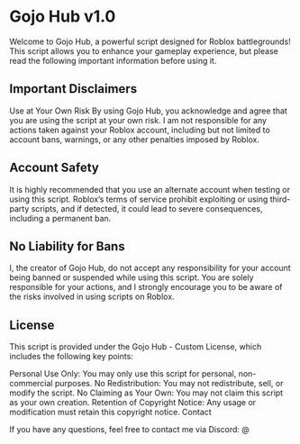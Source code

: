 # Gojo Hub v1.0

Welcome to Gojo Hub, a powerful script designed for Roblox battlegrounds! This script allows you to enhance your gameplay experience, but please read the following important information before using it.

## Important Disclaimers
Use at Your Own Risk
By using Gojo Hub, you acknowledge and agree that you are using the script at your own risk. I am not responsible for any actions taken against your Roblox account, including but not limited to account bans, warnings, or any other penalties imposed by Roblox.

## Account Safety
It is highly recommended that you use an alternate account when testing or using this script. Roblox’s terms of service prohibit exploiting or using third-party scripts, and if detected, it could lead to severe consequences, including a permanent ban.

## No Liability for Bans
I, the creator of Gojo Hub, do not accept any responsibility for your account being banned or suspended while using this script. You are solely responsible for your actions, and I strongly encourage you to be aware of the risks involved in using scripts on Roblox.

## License
This script is provided under the Gojo Hub - Custom License, which includes the following key points:

Personal Use Only: You may only use this script for personal, non-commercial purposes.
No Redistribution: You may not redistribute, sell, or modify the script.
No Claiming as Your Own: You may not claim this script as your own creation.
Retention of Copyright Notice: Any usage or modification must retain this copyright notice.
Contact

If you have any questions, feel free to contact me via Discord: @
